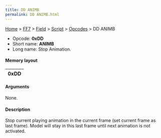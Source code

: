 ```yaml
---
title: DD ANIMB
permalink: DD ANIMB.html
---
```


[Home](../../../../Main%20Page.md) > [FF7](../../../../FF7.md) > [Field](../../../Field.md) > [Script](../../Script.md) > [Opcodes](../Opcodes.md) > DD ANIMB

-   Opcode: **0xDD**
-   Short name: **ANIMB**
-   Long name: Stop Animation.

#### Memory layout

| 0xDD |
|------|

#### Arguments

None.

#### Description

Stop current playing animation in the current frame (set current frame
as last frame). Model will stay in this last frame until next animation
is not activated.
